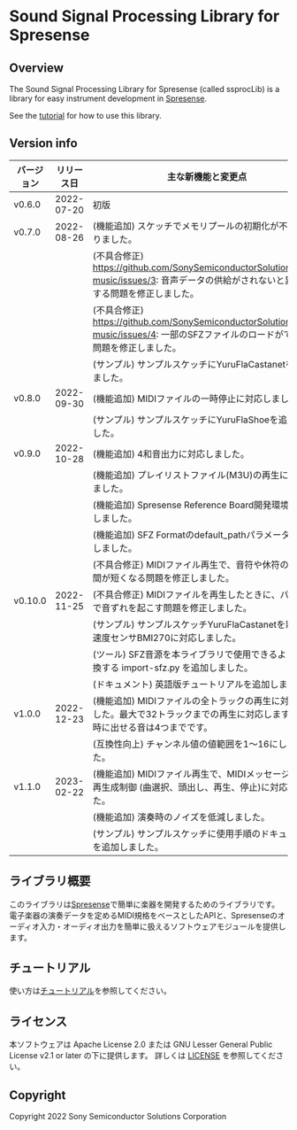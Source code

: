 # Sound Signal Processing Library for Spresense

## Overview

The Sound Signal Processing Library for Spresense (called ssprocLib) is a library for easy instrument development in [Spresense](https://developer.sony.com/develop/spresense/).

See the [tutorial](/docs/Tutorial.en.md) for how to use this library.

## Version info

| バージョン | リリース日  | 主な新機能と変更点                                               |
| ---        | ---         | ---                                                              |
| v0.6.0     | 2022-07-20  | 初版                                                             |
| v0.7.0     | 2022-08-26  | (機能追加) スケッチでメモリプールの初期化が不要になりました。    |
|            |             | (不具合修正) https://github.com/SonySemiconductorSolutions/ssih-music/issues/3: 音声データの供給がされないと異常停止する問題を修正しました。    |
|            |             | (不具合修正) https://github.com/SonySemiconductorSolutions/ssih-music/issues/4: 一部のSFZファイルのロードができない問題を修正しました。         |
|            |             | (サンプル) サンプルスケッチにYuruFlaCastanetを追加しました。     |
| v0.8.0     | 2022-09-30  | (機能追加) MIDIファイルの一時停止に対応しました。                |
|            |             | (サンプル) サンプルスケッチにYuruFlaShoeを追加しました。         |
| v0.9.0     | 2022-10-28  | (機能追加) 4和音出力に対応しました。                             |
|            |             | (機能追加) プレイリストファイル(M3U)の再生に対応しました。       |
|            |             | (機能追加) Spresense Reference Board開発環境に対応しました。     |
|            |             | (機能追加) SFZ Formatのdefault_pathパラメータに対応しました。    |
|            |             | (不具合修正) MIDIファイル再生で、音符や休符の再生時間が短くなる問題を修正しました。                                                             |
| v0.10.0    | 2022-11-25  | (不具合修正) MIDIファイルを再生したときに、パート間で音ずれを起こす問題を修正しました。                                                         |
|            |             | (サンプル) サンプルスケッチYuruFlaCastanetを新しい加速度センサBMI270に対応しました。                                                            |
|            |             | (ツール) SFZ音源を本ライブラリで使用できるように変換する import-sfz.py を追加しました。                                                         |
|            |             | (ドキュメント) 英語版チュートリアルを追加しました。                                                                                             |
| v1.0.0     | 2022-12-23  | (機能追加) MIDIファイルの全トラックの再生に対応しました。最大で32トラックまでの再生に対応しますが、同時に出せる音は4つまでです。                |
|            |             | (互換性向上) チャンネル値の値範囲を1～16にしました。                                                                                            |
| v1.1.0     | 2023-02-22  | (機能追加) MIDIファイル再生で、MIDIメッセージによる再生成制御 (曲選択、頭出し、再生、停止)に対応しました。                                      |
|            |             | (機能追加) 演奏時のノイズを低減しました。                                                                                                       |
|            |             | (サンプル) サンプルスケッチに使用手順のドキュメントを追加しました。                                                                             |

## ライブラリ概要

このライブラリは[Spresense](https://www.sony-semicon.co.jp/products/smart-sensing/spresense/)で簡単に楽器を開発するためのライブラリです。
電子楽器の演奏データを定めるMIDI規格をベースとしたAPIと、Spresenseのオーディオ入力・オーディオ出力を簡単に扱えるソフトウェアモジュールを提供します。

## チュートリアル

使い方は[チュートリアル](/docs/Tutorial.ja.md)を参照してください。

## ライセンス

本ソフトウェアは Apache License 2.0 または GNU Lesser General Public License v2.1 or later の下に提供します。
詳しくは [LICENSE](/LICENSE) を参照してください。

## Copyright

Copyright 2022 Sony Semiconductor Solutions Corporation
